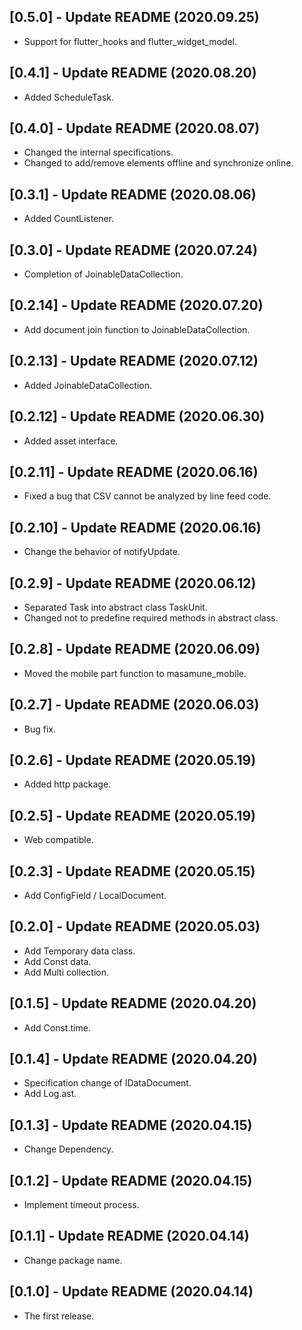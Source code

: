 ## [0.5.0] - Update README (2020.09.25)

* Support for flutter_hooks and flutter_widget_model.

## [0.4.1] - Update README (2020.08.20)

* Added ScheduleTask.

## [0.4.0] - Update README (2020.08.07)

* Changed the internal specifications.
* Changed to add/remove elements offline and synchronize online.

## [0.3.1] - Update README (2020.08.06)

* Added CountListener.

## [0.3.0] - Update README (2020.07.24)

* Completion of JoinableDataCollection.

## [0.2.14] - Update README (2020.07.20)

* Add document join function to JoinableDataCollection.

## [0.2.13] - Update README (2020.07.12)

* Added JoinableDataCollection.

## [0.2.12] - Update README (2020.06.30)

* Added asset interface.

## [0.2.11] - Update README (2020.06.16)

* Fixed a bug that CSV cannot be analyzed by line feed code.

## [0.2.10] - Update README (2020.06.16)

* Change the behavior of notifyUpdate.

## [0.2.9] - Update README (2020.06.12)

* Separated Task into abstract class TaskUnit.
* Changed not to predefine required methods in abstract class.

## [0.2.8] - Update README (2020.06.09)

* Moved the mobile part function to masamune_mobile.

## [0.2.7] - Update README (2020.06.03)

* Bug fix.

## [0.2.6] - Update README (2020.05.19)

* Added http package.

## [0.2.5] - Update README (2020.05.19)

* Web compatible.

## [0.2.3] - Update README (2020.05.15)

* Add ConfigField / LocalDocument.

## [0.2.0] - Update README (2020.05.03)

* Add Temporary data class.
* Add Const data.
* Add Multi collection.

## [0.1.5] - Update README (2020.04.20)

* Add Const.time.

## [0.1.4] - Update README (2020.04.20)

* Specification change of IDataDocument.
* Add Log.ast.

## [0.1.3] - Update README (2020.04.15)

* Change Dependency.

## [0.1.2] - Update README (2020.04.15)

* Implement timeout process.

## [0.1.1] - Update README (2020.04.14)

* Change package name.

## [0.1.0] - Update README (2020.04.14)

* The first release.
